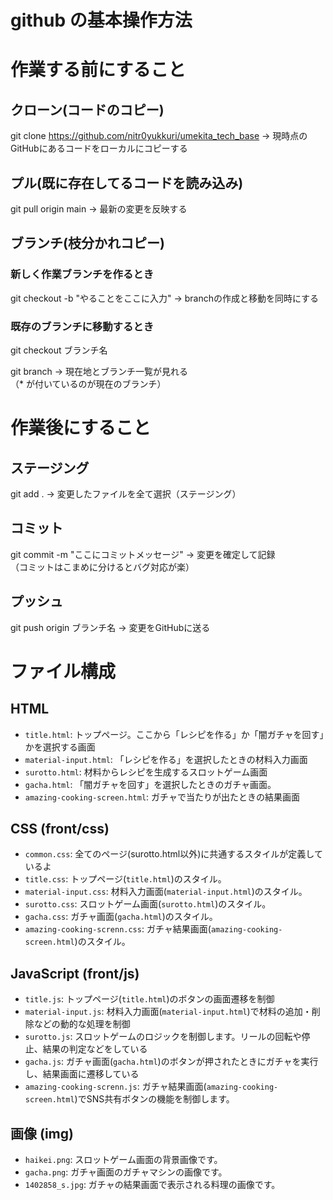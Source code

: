 # github の基本操作方法

# 作業する前にすること
## クローン(コードのコピー)
git clone https://github.com/nitr0yukkuri/umekita_tech_base
→ 現時点のGitHubにあるコードをローカルにコピーする

## プル(既に存在してるコードを読み込み)
git pull origin main
→ 最新の変更を反映する

## ブランチ(枝分かれコピー)
### 新しく作業ブランチを作るとき
git checkout -b "やることをここに入力"
→ branchの作成と移動を同時にする

### 既存のブランチに移動するとき
git checkout ブランチ名

git branch 
→ 現在地とブランチ一覧が見れる  
（* が付いているのが現在のブランチ）

# 作業後にすること
## ステージング
git add .
→ 変更したファイルを全て選択（ステージング）

## コミット
git commit -m "ここにコミットメッセージ"
→ 変更を確定して記録  
（コミットはこまめに分けるとバグ対応が楽）

## プッシュ
git push origin ブランチ名
→ 変更をGitHubに送る
# ファイル構成
## HTML
- `title.html`: トップページ。ここから「レシピを作る」か「闇ガチャを回す」かを選択する画面
- `material-input.html`: 「レシピを作る」を選択したときの材料入力画面
- `surotto.html`: 材料からレシピを生成するスロットゲーム画面
- `gacha.html`: 「闇ガチャを回す」を選択したときのガチャ画面。
- `amazing-cooking-screen.html`: ガチャで当たりが出たときの結果画面

## CSS (front/css)
- `common.css`: 全てのページ(surotto.html以外)に共通するスタイルが定義しているよ
- `title.css`: トップページ(`title.html`)のスタイル。
- `material-input.css`: 材料入力画面(`material-input.html`)のスタイル。
- `surotto.css`: スロットゲーム画面(`surotto.html`)のスタイル。
- `gacha.css`: ガチャ画面(`gacha.html`)のスタイル。
- `amazing-cooking-screnn.css`: ガチャ結果画面(`amazing-cooking-screen.html`)のスタイル。

## JavaScript (front/js)
- `title.js`: トップページ(`title.html`)のボタンの画面遷移を制御
- `material-input.js`: 材料入力画面(`material-input.html`)で材料の追加・削除などの動的な処理を制御
- `surotto.js`: スロットゲームのロジックを制御します。リールの回転や停止、結果の判定などをしている
- `gacha.js`: ガチャ画面(`gacha.html`)のボタンが押されたときにガチャを実行し、結果画面に遷移している
- `amazing-cooking-screnn.js`: ガチャ結果画面(`amazing-cooking-screen.html`)でSNS共有ボタンの機能を制御します。

## 画像 (img)
- `haikei.png`: スロットゲーム画面の背景画像です。
- `gacha.png`: ガチャ画面のガチャマシンの画像です。
- `1402858_s.jpg`: ガチャの結果画面で表示される料理の画像です。

